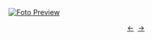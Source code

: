 [![Foto Preview](preview/n318.avif)](https://20essentials.github.io/project-000-318)

<div align="center" style="display: flex; justify-content: center;">
  <a  href="https://github.com/20essentials/project-000-317" target="_blank">&#8592;</a>
  &nbsp;&nbsp;
  <a  href="https://github.com/20essentials/project-000-319" target="_blank">&#8594;</a>
</div>
